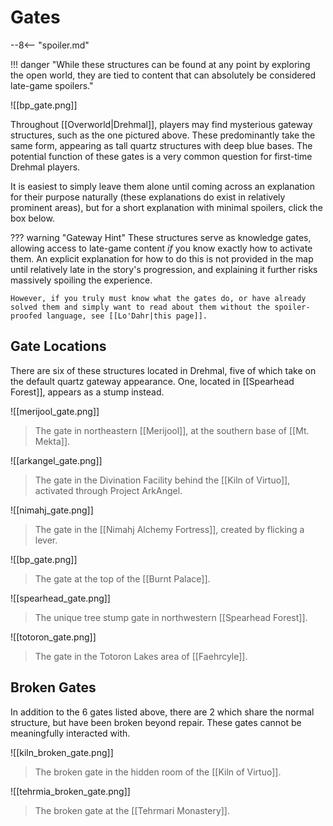 # Gates

--8<-- "spoiler.md"

!!! danger "While these structures can be found at any point by exploring the open world, they are tied to content that can absolutely be considered late-game spoilers."

![[bp_gate.png]]

Throughout [[Overworld|Drehmal]], players may find mysterious gateway structures, such as the one pictured above. These predominantly take the same form, appearing as tall quartz structures with deep blue bases. The potential function of these gates is a very common question for first-time Drehmal players. 

It is easiest to simply leave them alone until coming across an explanation for their purpose naturally (these explanations do exist in relatively prominent areas), but for a short explanation with minimal spoilers, click the box below.

??? warning "Gateway Hint"
    These structures serve as knowledge gates, allowing access to late-game content *if* you know exactly how to activate them. An explicit explanation for how to do this is not provided in the map until relatively late in the story's progression, and explaining it further risks massively spoiling the experience.

    However, if you truly must know what the gates do, or have already solved them and simply want to read about them without the spoiler-proofed language, see [[Lo'Dahr|this page]].

## Gate Locations

There are six of these structures located in Drehmal, five of which take on the default quartz gateway appearance. One, located in [[Spearhead Forest]], appears as a stump instead.

![[merijool_gate.png]]
> The gate in northeastern [[Merijool]], at the southern base of [[Mt. Mekta]].

![[arkangel_gate.png]]
> The gate in the Divination Facility behind the [[Kiln of Virtuo]], activated through Project ArkAngel.

![[nimahj_gate.png]]
> The gate in the [[Nimahj Alchemy Fortress]], created by flicking a lever.

![[bp_gate.png]]
> The gate at the top of the [[Burnt Palace]].

![[spearhead_gate.png]]
> The unique tree stump gate in northwestern [[Spearhead Forest]].

![[totoron_gate.png]]
> The gate in the Totoron Lakes area of [[Faehrcyle]].

## Broken Gates

In addition to the 6 gates listed above, there are 2 which share the normal structure, but have been broken beyond repair. These gates cannot be meaningfully interacted with.

![[kiln_broken_gate.png]]
> The broken gate in the hidden room of the [[Kiln of Virtuo]].

![[tehrmia_broken_gate.png]]
> The broken gate at the [[Tehrmari Monastery]].

